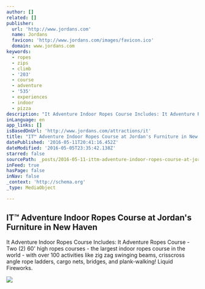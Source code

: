 ```yaml
---
author: []
related: []
publisher:
  url: 'http://www.jordans.com'
  name: Jordans
  favicon: 'http://www.jordans.com/images/favicon.ico'
  domain: www.jordans.com
keywords:
  - ropes
  - zips
  - climb
  - '203'
  - course
  - adventure
  - '535'
  - experiences
  - indoor
  - pizza
description: "It Adventure Indoor Ropes Course Includes: It Adventure Ropes Course - Two (2) 60' high ropes courses - the largest indoor ropes course in the world - with over 100 activities like zig zag swinging beams, crisscross angle rope ladders, cargo nets, bridges, and plank-walking! Liquid Fireworks."
inLanguage: en
app_links: []
isBasedOnUrl: 'http://www.jordans.com/attractions/it'
title: "IT™ Adventure Indoor Ropes Course at Jordan's Furniture in New Haven"
datePublished: '2016-05-11T20:41:16.452Z'
dateModified: '2016-05-05T23:35:42.138Z'
starred: false
sourcePath: _posts/2016-05-11-ittm-adventure-indoor-ropes-course-at-jordans-furniture-in-n.md
inFeed: true
hasPage: false
inNav: false
_context: 'http://schema.org'
_type: MediaObject

---
```

<article style=""><h1>IT™ Adventure Indoor Ropes Course at Jordan's Furniture in New Haven</h1><p>It Adventure Indoor Ropes Course Includes: It Adventure Ropes Course - Two (2) 60' high ropes courses - the largest indoor ropes course in the world - with over 100 activities like zig zag swinging beams, crisscross angle rope ladders, cargo nets, bridges, and plank-walking! Liquid Fireworks.</p><img src="http://www.jordans.com/~/media/footer-logo.ashx?h=86&amp;la=en&amp;w=173&amp;hash=E5A4D3360F78089CF524C2EAECE7EB57F037F148" /></article>